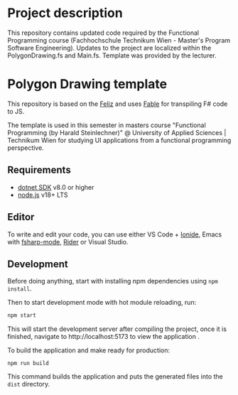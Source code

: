 # Project description

This repository contains updated code required by the Functional Programming course (Fachhochschule Technikum Wien - Master's Program Software Engineering). Updates to the project are localized within the PolygonDrawing.fs and Main.fs. Template was provided by the lecturer.

# Polygon Drawing template

This repository is based on the [Feliz](https://github.com/Zaid-Ajaj/Feliz) and uses [Fable](http://fable.io/) for transpiling F# code to JS.

The template is used in this semester in masters course "Functional Programming (by Harald Steinlechner)" @ University of Applied Sciences | Technikum Wien for studying UI applications from a functional programming perspective.

## Requirements

* [dotnet SDK](https://www.microsoft.com/net/download/core) v8.0 or higher
* [node.js](https://nodejs.org) v18+ LTS


## Editor

To write and edit your code, you can use either VS Code + [Ionide](http://ionide.io/), Emacs with [fsharp-mode](https://github.com/fsharp/emacs-fsharp-mode), [Rider](https://www.jetbrains.com/rider/) or Visual Studio.


## Development

Before doing anything, start with installing npm dependencies using `npm install`.

Then to start development mode with hot module reloading, run:
```bash
npm start
```
This will start the development server after compiling the project, once it is finished, navigate to http://localhost:5173 to view the application .

To build the application and make ready for production:
```
npm run build
```
This command builds the application and puts the generated files into the `dist` directory.
